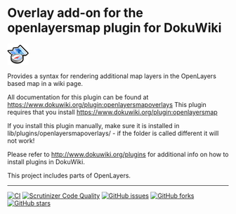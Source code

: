 # Overlay add-on for the openlayersmap plugin for DokuWiki

![logo](https://raw.githubusercontent.com/mprins/dokuwiki-plugin-openlayersmap/master/logo.gif)

Provides a syntax for rendering additional map layers in the OpenLayers based map in a wiki page.

All documentation for this plugin can be found at https://www.dokuwiki.org/plugin:openlayersmapoverlays
This plugin requires that you install https://www.dokuwiki.org/plugin:openlayersmap

If you install this plugin manually, make sure it is installed in
lib/plugins/openlayersmapoverlays/ - if the folder is called different it will not work!

Please refer to http://www.dokuwiki.org/plugins for additional info on how to install plugins in DokuWiki.

This project includes parts of OpenLayers.

----
[![CI](https://github.com/mprins/dokuwiki-plugin-openlayersmapoverlays/actions/workflows/CI.yml/badge.svg)](https://github.com/mprins/dokuwiki-plugin-openlayersmapoverlays/actions/workflows/CI.yml)
[![Scrutinizer Code Quality](https://scrutinizer-ci.com/g/mprins/dokuwiki-plugin-openlayersmapoverlays/badges/quality-score.png?b=master)](https://scrutinizer-ci.com/g/mprins/dokuwiki-plugin-openlayersmapoverlays/?branch=master)
[![GitHub issues](https://img.shields.io/github/issues/mprins/dokuwiki-plugin-openlayersmapoverlays.svg)](https://github.com/mprins/dokuwiki-plugin-openlayersmapoverlays/issues)
[![GitHub forks](https://img.shields.io/github/forks/mprins/dokuwiki-plugin-openlayersmapoverlays.svg)](https://github.com/mprins/dokuwiki-plugin-openlayersmapoverlays/network)
[![GitHub stars](https://img.shields.io/github/stars/mprins/dokuwiki-plugin-openlayersmapoverlays.svg)](https://github.com/mprins/dokuwiki-plugin-openlayersmapoverlays/stargazers)
